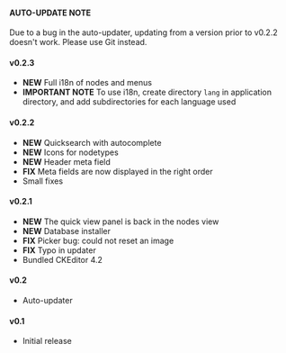 #### AUTO-UPDATE NOTE ####
Due to a bug in the auto-updater, updating from a version prior to v0.2.2 doesn't work. Please use Git instead.

#### v0.2.3

 - **NEW** Full i18n of nodes and menus
 - **IMPORTANT NOTE** To use i18n, create directory `lang` in application directory, and add subdirectories for each language used



#### v0.2.2

 - **NEW** Quicksearch with autocomplete
 - **NEW** Icons for nodetypes
 - **NEW** Header meta field
 - **FIX** Meta fields are now displayed in the right order
 - Small fixes



#### v0.2.1

 - **NEW** The quick view panel is back in the nodes view
 - **NEW** Database installer
 - **FIX** Picker bug: could not reset an image
 - **FIX** Typo in updater
 - Bundled CKEditor 4.2



#### v0.2

 - Auto-updater



#### v0.1

 - Initial release